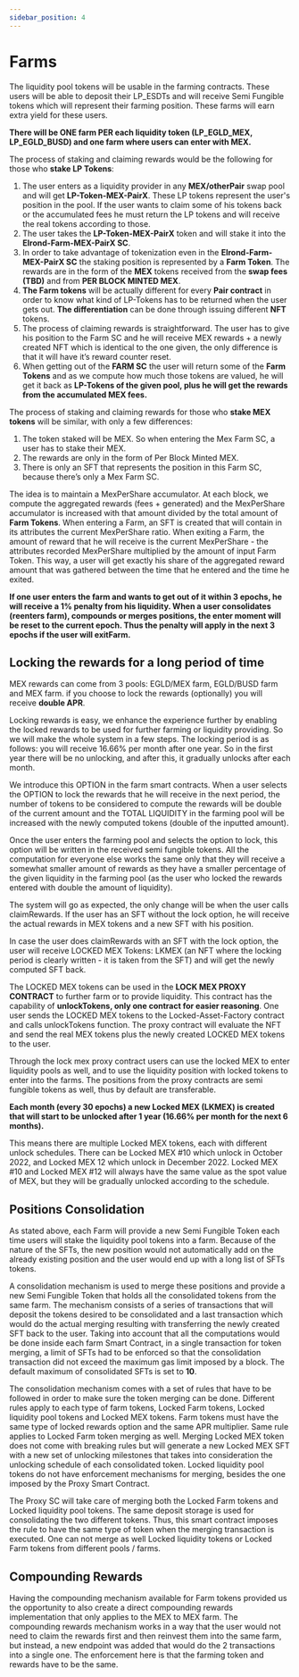 ```yaml
---
sidebar_position: 4
---
```


# Farms

The liquidity pool tokens will be usable in the farming contracts. These users will be able to deposit their LP_ESDTs and will receive Semi Fungible tokens which will represent their farming position. These farms will earn extra yield for these users.

**There will be ONE farm PER each liquidity token (LP_EGLD_MEX, LP_EGLD_BUSD) and one farm where users can enter with MEX.**

The process of staking and claiming rewards would be the following for those who **stake LP Tokens**:

1. The user enters as a liquidity provider in any **MEX/otherPair** swap pool and will get **LP-Token-MEX-PairX**. These LP tokens represent the user's position in the pool. If the user wants to claim some of his tokens back or the accumulated fees he must return the LP tokens and will receive the real tokens according to those.
2. The user takes the **LP-Token-MEX-PairX** token and will stake it into the **Elrond-Farm-MEX-PairX SC**.
3. In order to take advantage of tokenization even in the **Elrond-Farm-MEX-PairX SC** the staking position is represented by a **Farm Token**. The rewards are in the form of the **MEX** tokens received from the **swap fees (TBD)** and from **PER BLOCK MINTED MEX**.
4. **The Farm tokens** will be actually different for every **Pair contract** in order to know what kind of LP-Tokens has to be returned when the user gets out. **The differentiation** can be done through issuing different **NFT** tokens.
5. The process of claiming rewards is straightforward. The user has to give his position to the Farm SC and he will receive MEX rewards + a newly created NFT which is identical to the one given, the only difference is that it will have it’s reward counter reset.
6. When getting out of the **FARM SC** the user will return some of the **Farm Tokens** and as we compute how much those tokens are valued, he will get it back as **LP-Tokens of the given pool, plus he will get the rewards from the accumulated MEX fees.**

The process of staking and claiming rewards for those who **stake MEX tokens** will be similar, with only a few differences:

1. The token staked will be MEX. So when entering the Mex Farm SC, a user has to stake their MEX.
2. The rewards are only in the form of Per Block Minted MEX.
3. There is only an SFT that represents the position in this Farm SC, because there’s only a Mex Farm SC.

The idea is to maintain a MexPerShare accumulator. At each block, we compute the aggregated rewards (fees + generated) and the MexPerShare accumulator is increased with that amount divided by the total amount of **Farm Tokens**. When entering a Farm, an SFT is created that will contain in its attributes the current MexPerShare ratio. When exiting a Farm, the amount of reward that he will receive is the current MexPerShare - the attributes recorded MexPerShare multiplied by the amount of input Farm Token. This way, a user will get exactly his share of the aggregated reward amount that was gathered between the time that he entered and the time he exited.

**If one user enters the farm and wants to get out of it within 3 epochs, he will receive a 1% penalty from his liquidity. When a user consolidates (reenters farm), compounds or merges positions, the enter moment will be reset to the current epoch. Thus the penalty will apply in the next 3 epochs if the user will exitFarm.**

## Locking the rewards for a long period of time

MEX rewards can come from 3 pools: EGLD/MEX farm, EGLD/BUSD farm and MEX farm. if you choose to lock the rewards (optionally) you will receive **double APR**.

Locking rewards is easy, we enhance the experience further by enabling the locked rewards to be used for further farming or liquidity providing. So we will make the whole system in a few steps. The locking period is as follows: you will receive 16.66% per month after one year. So in the first year there will be no unlocking, and after this, it gradually unlocks after each month.

We introduce this OPTION in the farm smart contracts. When a user selects the OPTION to lock the rewards that he will receive in the next period, the number of tokens to be considered to compute the rewards will be double of the current amount and the TOTAL LIQUIDITY in the farming pool will be increased with the newly computed tokens (double of the inputted amount).

Once the user enters the farming pool and selects the option to lock, this option will be written in the received semi fungible tokens. All the computation for everyone else works the same only that they will receive a somewhat smaller amount of rewards as they have a smaller percentage of the given liquidity in the farming pool (as the user who locked the rewards entered with double the amount of liquidity).

The system will go as expected, the only change will be when the user calls claimRewards. If the user has an SFT without the lock option, he will receive the actual rewards in MEX tokens and a new SFT with his position.

In case the user does claimRewards with an SFT with the lock option, the user will receive LOCKED MEX Tokens: LKMEX (an NFT where the locking period is clearly written - it is taken from the SFT) and will get the newly computed SFT back.

The LOCKED MEX tokens can be used in the **LOCK MEX PROXY CONTRACT** to further farm or to provide liquidity. This contract has the capability of **unlockTokens, only one contract for easier reasoning**. One user sends the LOCKED MEX tokens to the Locked-Asset-Factory contract and calls unlockTokens function. The proxy contract will evaluate the NFT and send the real MEX tokens plus the newly created LOCKED MEX tokens to the user.

Through the lock mex proxy contract users can use the locked MEX to enter liquidity pools as well, and to use the liquidity position with locked tokens to enter into the farms. The positions from the proxy contracts are semi fungible tokens as well, thus by default are transferable.

**Each month (every 30 epochs) a new Locked MEX (LKMEX) is created that will start to be unlocked after 1 year (16.66% per month for the next 6 months).**

This means there are multiple Locked MEX tokens, each with different unlock schedules. There can be Locked MEX #10 which unlock in October 2022, and Locked MEX 12 which unlock in December 2022. Locked MEX #10 and Locked MEX #12 will always have the same value as the spot value of MEX, but they will be gradually unlocked according to the schedule.

## Positions Consolidation

As stated above, each Farm will provide a new Semi Fungible Token each time users will stake the liquidity pool tokens into a farm. Because of the nature of the SFTs, the new position would not automatically add on the already existing position and the user would end up with a long list of SFTs tokens.

A consolidation mechanism is used to merge these positions and provide a new Semi Fungible Token that holds all the consolidated tokens from the same farm. The mechanism consists of a series of transactions that will deposit the tokens desired to be consolidated and a last transaction which would do the actual merging resulting with transferring the newly created SFT back to the user. Taking into account that all the computations would be done inside each farm Smart Contract, in a single transaction for token merging, a limit of SFTs had to be enforced so that the consolidation transaction did not exceed the maximum gas limit imposed by a block. The default maximum of consolidated SFTs is set to **10**.

The consolidation mechanism comes with a set of rules that have to be followed in order to make sure the token merging can be done. Different rules apply to each type of farm tokens, Locked Farm tokens, Locked liquidity pool tokens and Locked MEX tokens. Farm tokens must have the same type of locked rewards option and the same APR multiplier. Same rule applies to Locked Farm token merging as well. Merging Locked MEX token does not come with breaking rules but will generate a new Locked MEX SFT with a new set of unlocking milestones that takes into consideration the unlocking schedule of each consolidated token. Locked liquidity pool tokens do not have enforcement mechanisms for merging, besides the one imposed by the Proxy Smart Contract.

The Proxy SC will take care of merging both the Locked Farm tokens and Locked liquidity pool tokens. The same deposit storage is used for consolidating the two different tokens. Thus, this smart contract imposes the rule to have the same type of token when the merging transaction is executed. One can not merge as well Locked liquidity tokens or Locked Farm tokens from different pools / farms.

## Compounding Rewards

Having the compounding mechanism available for Farm tokens provided us the opportunity to also create a direct compounding rewards implementation that only applies to the MEX to MEX farm. The compounding rewards mechanism works in a way that the user would not need to claim the rewards first and then reinvest them into the same farm, but instead, a new endpoint was added that would do the 2 transactions into a single one. The enforcement here is that the farming token and rewards have to be the same.
